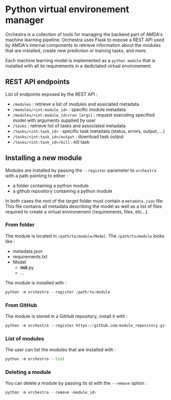 # Python virtual environement manager

Orchestra is a collection of tools for managing the backend part of AMDA's machine learning pipeline. Orchestra uses Flask to expose a REST API used by AMDA's internal components to retrieve
information about the modules that are installed, create new prediction or training tasks, and more.

Each machine learning model is implemented as a `python module` that is installed with all its requirements in a dedictated virtual environement. 

## REST API endpoints

List of endpoints exposed by the REST API : 
* `/modules` : retrieve a list of modules and assiciated metadata
* `/modules/<int:module_id>` : specific module metadata
* `/modules/<int:module_id>/run [args]` : request executing specified model with arguments supplied by user
* `/tasks` : retrieve list of tasks and associated metadata
* `/tasks/<int:task_id>` : specific task metadata (status, errors, output, ...)
* `/tasks/<int:task_id>/output` : download task output
* `/tasks/<int:task_id>/kill` : kill task

## Installing a new module

Modules are installed by passing the `--register` parameter to `orchestra` with a path pointing to either : 
* a folder containing a python module
* a github repository containing a python module

In both cases the root of the target folder must contain a `metadata.json` file. This file contains all metadata describing the model as well as a list of files required to create a virtual environement 
(requirements, files, etc...).

### From folder

The module is located in `/path/to/module/Model`. The `/path/to/module` looks like :
* metadata.json
* requirements.txt
* Model
    * __init__.py
    * ...

The module is installed with : 
``` python
python -m orchestra --register /path/to/module
```

### From GitHub

The module is stored in a GitHub repository, install it with : 
``` python
python -m orchestra --register https://github.com/module_repository.git
```

### List of modules

The user can list the modules that are installed with : 
``` python
python -m orchestra --list
```

### Deleting a module

You can delete a module by passing its id with the `--remove` option :
``` python
python -m orchestra --remove <module_id>
```


